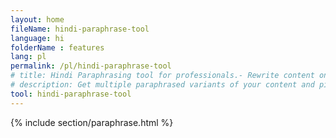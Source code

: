 ```yaml
---
layout: home
fileName: hindi-paraphrase-tool
language: hi
folderName : features
lang: pl
permalink: /pl/hindi-paraphrase-tool
# title: Hindi Paraphrasing tool for professionals.- Rewrite content online for free.
# description: Get multiple paraphrased variants of your content and pick the best variant for your use case. Only tool which provides this feature. Try it out now !
tool: hindi-paraphrase-tool
---
```

{% include section/paraphrase.html %}